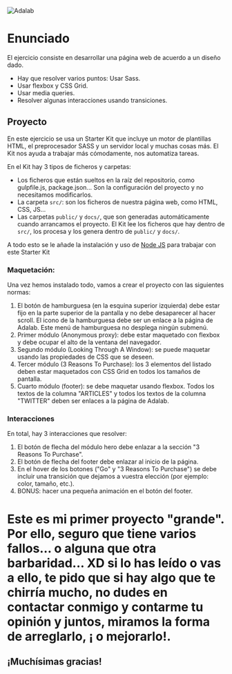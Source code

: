 ![Adalab](https://beta.adalab.es/resources/images/adalab-logo-155x61-bg-white.png)

# Enunciado 

El ejercicio consiste en desarrollar una página web de acuerdo a un diseño dado. 

- Hay que resolver varios puntos: Usar Sass. 
- Usar flexbox y CSS Grid. 
- Usar media queries. 
- Resolver algunas interacciones usando transiciones.

## Proyecto

En este ejercicio se usa un Starter Kit que incluye un motor de plantillas HTML, el preprocesador SASS y un servidor local y muchas cosas más. El Kit nos ayuda a trabajar más cómodamente, nos automatiza tareas.

En el Kit hay 3 tipos de ficheros y carpetas:

- Los ficheros que están sueltos en la raíz del repositorio, como gulpfile.js, package.json... Son la configuración del proyecto y no necesitamos modificarlos.
- La carpeta `src/`: son los ficheros de nuestra página web, como HTML, CSS, JS...
- Las carpetas `public/` y `docs/`, que son generadas automáticamente cuando arrancamos el proyecto. El Kit lee los ficheros que hay dentro de `src/`, los procesa y los genera dentro de `public/` y `docs/`.

A todo esto se le añade la instalación y uso de [Node JS](https://nodejs.org/) para trabajar con este Starter Kit

### Maquetación:

Una vez hemos instalado todo, vamos a crear el proyecto con las siguientes normas:

1. El botón de hamburguesa (en la esquina superior izquierda) debe estar fijo en la parte superior de la pantalla y no debe desaparecer al hacer scroll. El icono de la hamburguesa debe ser un enlace a la página de Adalab. Este menú de hamburguesa no desplega ningún submenú. 
2. Primer módulo (Anonymous proxy): debe estar maquetado con flexbox y debe ocupar el alto de la ventana del navegador. 
3. Segundo módulo (Looking Through A Window): se puede maquetar usando las propiedades de CSS que se deseen. 
4. Tercer módulo (3 Reasons To Purchase): los 3 elementos del listado deben estar maquetados con CSS Grid en todos los tamaños de pantalla. 
5. Cuarto módulo (footer): se debe maquetar usando flexbox. Todos los textos de la columna "ARTICLES" y todos los textos de la columna "TWITTER" deben ser enlaces a la página de Adalab. 

### Interacciones 
En total, hay 3 interacciones que resolver: 
1. El botón de flecha del módulo hero debe enlazar a la sección "3 Reasons To Purchase". 
2. El botón de flecha del footer debe enlazar al inicio de la página. 
3. En el hover de los botones ("Go" y "3 Reasons To Purchase") se debe incluir una transición que dejamos a vuestra elección (por ejemplo: color, tamaño, etc.). 
4. BONUS: hacer una pequeña animación en el botón del footer.  


# Este es mi primer proyecto "grande". Por ello, seguro que tiene varios fallos... o alguna que otra barbaridad... XD si lo has leído o vas a ello, te pido que si hay algo que te chirría mucho, no dudes en contactar conmigo y contarme tu opinión y juntos, miramos la forma de arreglarlo, ¡ o mejorarlo!.

## ¡Muchísimas gracias! 